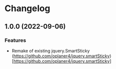 # Changelog

## 1.0.0 (2022-09-06)


### Features

* Remake of existing jquery.SmartSticky (https://github.com/oplaner4/jquery.smartSticky)[https://github.com/oplaner4/jquery.smartSticky]

<!-- ### Bug Fixes -->

